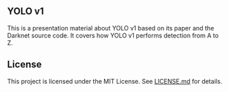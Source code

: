 ## YOLO v1

This is a presentation material about YOLO v1 based on its paper and the Darknet source code. It covers how YOLO v1 performs detection from A to Z.

## License

This project is licensed under the MIT License.
See [LICENSE.md](LICENSE.md) for details.
